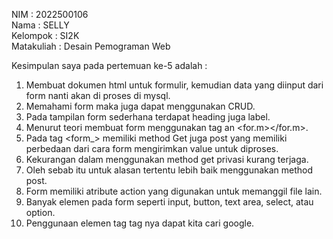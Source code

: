NIM : 2022500106 <br>
Nama : SELLY<br>
Kelompok : SI2K <br>
Matakuliah : Desain Pemograman Web <br>

Kesimpulan saya pada pertemuan ke-5 adalah : <br>
1. Membuat dokumen html untuk formulir, kemudian data yang diinput dari form nanti akan di proses di mysql.
2. Memahami form maka juga dapat menggunakan CRUD.
3. Pada tampilan form sederhana terdapat heading juga label.
4. Menurut teori membuat form menggunakan tag an <for.m></for.m>.
5. Pada tag <form_> memiliki method Get juga post yang memiliki perbedaan dari cara form mengirimkan value untuk diproses.
6. Kekurangan dalam menggunakan method get privasi kurang terjaga.
7. Oleh sebab itu untuk alasan tertentu lebih baik menggunakan method post.
8. Form memiliki atribute action yang digunakan untuk memanggil file lain.
9. Banyak elemen pada form seperti input, button, text area, select, atau option.
10. Penggunaan elemen tag tag nya dapat kita cari google.
